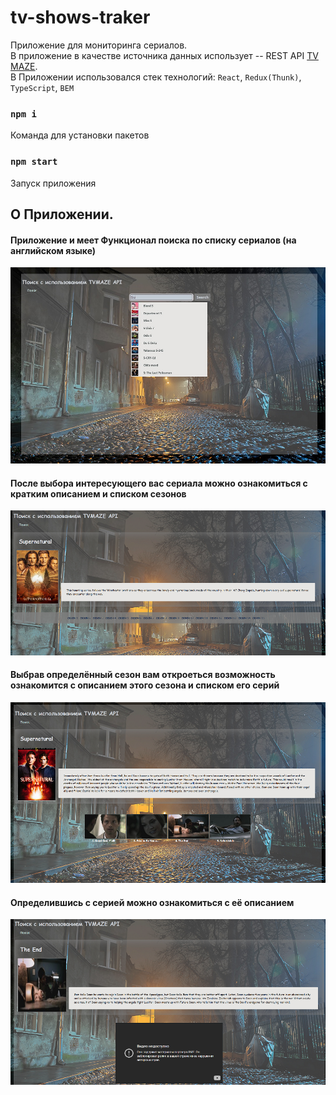 # tv-shows-traker
Приложение для мониторинга сериалов.</br> 
В приложение в качестве источника данных использует -- REST API [TV MAZE](https://www.tvmaze.com/apihttps://www.tvmaze.com/api).</br>
В Приложении использовался стек технологий: `React`, `Redux(Thunk)`, `TypeScript`, `BEM`
### `npm i`
Команда для установки пакетов
### `npm start`
Запуск приложения

## О Приложении.
#### Приложение и меет Функционал поиска по списку сериалов (на английском языке)
![search](https://github.com/ApprenticeWeb/tv-shows-traker/blob/main/Search.png)
#### После выбора интересующего вас сериала можно ознакомиться с кратким описанием и списком сезонов
![list-seasons](https://github.com/ApprenticeWeb/tv-shows-traker/blob/main/listSesaons.png)
#### Выбрав определённый сезон вам откроеться возможность ознакомится с описанием этого сезона и списком его серий
![list-series](https://github.com/ApprenticeWeb/tv-shows-traker/blob/main/listSeries.png)
#### Определившись с серией можно ознакомиться с её описанием
![series](https://github.com/ApprenticeWeb/tv-shows-traker/blob/main/series.png)
